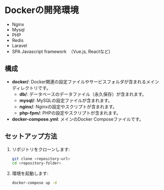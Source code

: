 # Dockerの開発環境 

- Nginx
- Mysql
- PHP
- Redis
- Laravel
- SPA Javascript framework　（Vue.js, Reactなど)


## 構成

- **docker/**: Docker関連の設定ファイルやサービスフォルダが含まれるメインディレクトリです。
  - **db/**: データベースのデータファイル（永久保存）が含まれます。
  - **mysql/**: MySQLの設定ファイルが含まれます。
  - **nginx/**: Nginxの設定やスクリプトが含まれます。
  - **php-fpm/**: PHPの設定やスクリプトが含まれます。
- **docker-compose.yml**: メインのDocker Composeファイルです。

## セットアップ方法

1. リポジトリをクローンします:
   ```bash
   git clone <repository-url>
   cd <repository-folder>
   ```

2. 環境を起動します:
   ```bash
   docker-compose up -d
   ```
